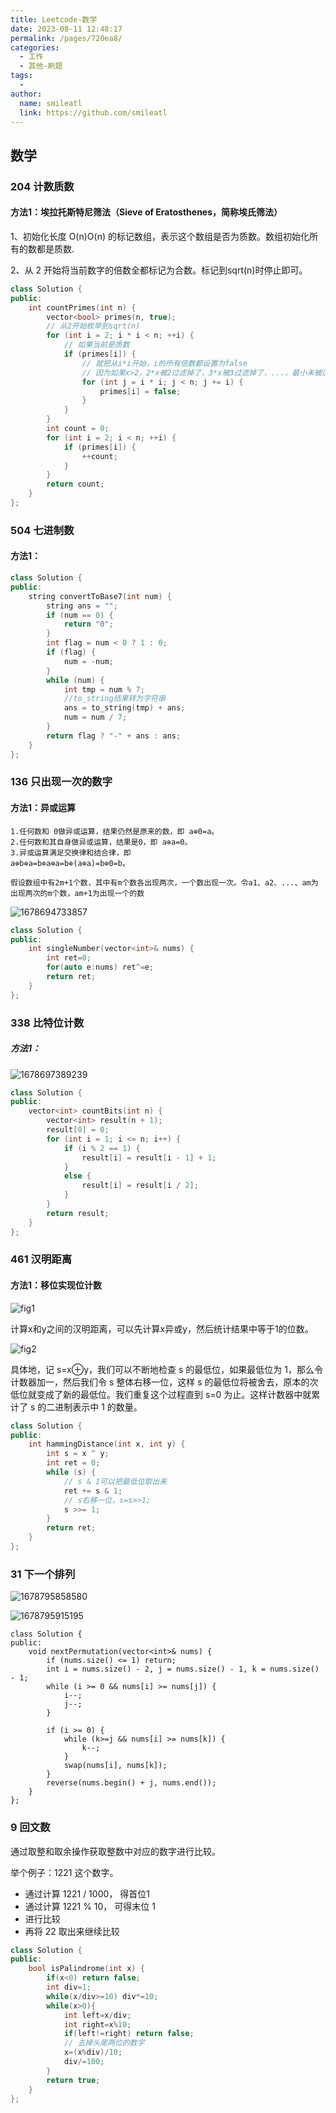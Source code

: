```yaml
---
title: Leetcode-数学
date: 2023-08-11 12:48:17
permalink: /pages/720ea8/
categories:
  - 工作
  - 其他-刷题
tags:
  - 
author: 
  name: smileatl
  link: https://github.com/smileatl
---
```

## 数学

### 204 计数质数

#### 方法1：埃拉托斯特尼筛法（Sieve of Eratosthenes，简称埃氏筛法）

1、初始化长度 O(n)O(n) 的标记数组，表示这个数组是否为质数。数组初始化所有的数都是质数.

2、从 2 开始将当前数字的倍数全都标记为合数。标记到sqrt(n)时停止即可。

```cpp
class Solution {
public:
	int countPrimes(int n) {
		vector<bool> primes(n, true);
		// 从2开始枚举到sqrt(n)
		for (int i = 2; i * i < n; ++i) {
			// 如果当前是质数
			if (primes[i]) {
				// 就把从i*i开始，i的所有倍数都设置为false
				// 因为如果x>2，2*x被2过滤掉了，3*x被3过滤掉了，...，最小未被过滤的是x^2
				for (int j = i * i; j < n; j += i) {
					primes[i] = false;
				}
			}
		}
		int count = 0;
		for (int i = 2; i < n; ++i) {
			if (primes[i]) {
				++count;
			}
		}
		return count;
	}
};
```

### 504 七进制数

#### 方法1：

```cpp
class Solution {
public:
	string convertToBase7(int num) {
		string ans = "";
		if (num == 0) {
			return "0";
		}
		int flag = num < 0 ? 1 : 0;
		if (flag) {
			num = -num;
		}
		while (num) {
			int tmp = num % 7;
            //to_string结果转为字符串
			ans = to_string(tmp) + ans;
			num = num / 7;
		}
		return flag ? "-" + ans : ans;
	}
};
```



### 136 只出现一次的数字

#### 方法1：异或运算

```
1.任何数和 0做异或运算，结果仍然是原来的数，即 a⊕0=a。
2.任何数和其自身做异或运算，结果是0，即 a⊕a=0。
3.异或运算满足交换律和结合律，即 
a⊕b⊕a=b⊕a⊕a=b⊕(a⊕a)=b⊕0=b。

假设数组中有2m+1个数，其中有m个数各出现两次，一个数出现一次。令a1、a2、...、am为出现两次的m个数，am+1为出现一个的数
```

![1678694733857](/assets/1678694733857.png)

```cpp
class Solution {
public:
    int singleNumber(vector<int>& nums) {
        int ret=0;
        for(auto e:nums) ret^=e;
        return ret;
    }
};
```



### 338 比特位计数

##### 方法1：

![1678697389239](/assets/1678697389239.png)

```cpp
class Solution {
public:
    vector<int> countBits(int n) {
        vector<int> result(n + 1);
        result[0] = 0;
        for (int i = 1; i <= n; i++) {
            if (i % 2 == 1) {
                result[i] = result[i - 1] + 1;
            }
            else {
                result[i] = result[i / 2];
            }
        }
        return result;
    }
};
```



### 461 汉明距离

#### 方法1：移位实现位计数

![fig1](/assets/1.png)

计算x和y之间的汉明距离，可以先计算x异或y，然后统计结果中等于1的位数。

![fig2](/assets/2-1678697823872.png)

具体地，记 s=x⊕y，我们可以不断地检查 s 的最低位，如果最低位为 1，那么令计数器加一，然后我们令 s 整体右移一位，这样 s 的最低位将被舍去，原本的次低位就变成了新的最低位。我们重复这个过程直到 s=0 为止。这样计数器中就累计了 s 的二进制表示中 1 的数量。

```cpp
class Solution {
public:
    int hammingDistance(int x, int y) {
        int s = x ^ y;
        int ret = 0;
        while (s) {
            // s & 1可以把最低位取出来
            ret += s & 1;
            // s右移一位，s=s>>1;
            s >>= 1;
        }
        return ret;
    }
};
```



### 31 下一个排列

![1678795858580](/assets/1678795858580.png)

![1678795915195](/assets/1678795915195.png)

```
class Solution {
public:
    void nextPermutation(vector<int>& nums) {
        if (nums.size() <= 1) return;
        int i = nums.size() - 2, j = nums.size() - 1, k = nums.size() - 1;
        while (i >= 0 && nums[i] >= nums[j]) {
            i--;
            j--;
        }

        if (i >= 0) {
            while (k>=j && nums[i] >= nums[k]) {
                k--;
            }
            swap(nums[i], nums[k]);
        }
        reverse(nums.begin() + j, nums.end());
    }
};
```



### 9 回文数

通过取整和取余操作获取整数中对应的数字进行比较。

举个例子：1221 这个数字。

- 通过计算 1221 / 1000， 得首位1
- 通过计算 1221 % 10， 可得末位 1
- 进行比较
- 再将 22 取出来继续比较

```cpp
class Solution {
public:
    bool isPalindrome(int x) {
        if(x<0) return false;
        int div=1;
        while(x/div>=10) div*=10;
        while(x>0){
            int left=x/div;
            int right=x%10;
            if(left!=right) return false;
            // 去掉头尾两位的数字
            x=(x%div)/10;
            div/=100;
        }
        return true;
    }
};
```





